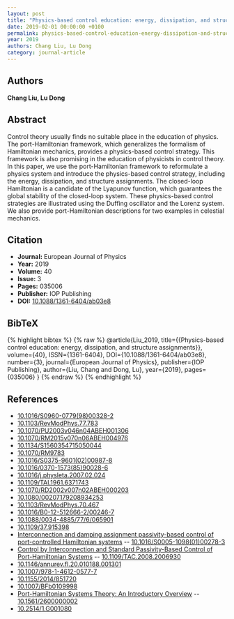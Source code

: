```yaml
---
layout: post
title: "Physics-based control education: energy, dissipation, and structure assignments"
date: 2019-02-01 00:00:00 +0100
permalink: physics-based-control-education-energy-dissipation-and-structure-assignments
year: 2019
authors: Chang Liu, Lu Dong
category: journal-article
---
```

 
## Authors
**Chang Liu, Lu Dong**
 
## Abstract
Control theory usually finds no suitable place in the education of physics. The port-Hamiltonian framework, which generalizes the formalism of Hamiltonian mechanics, provides a physics-based control strategy. This framework is also promising in the education of physicists in control theory. In this paper, we use the port-Hamiltonian framework to reformulate a physics system and introduce the physics-based control strategy, including the energy, dissipation, and structure assignments. The closed-loop Hamiltonian is a candidate of the Lyapunov function, which guarantees the global stability of the closed-loop system. These physics-based control strategies are illustrated using the Duffing oscillator and the Lorenz system. We also provide port-Hamiltonian descriptions for two examples in celestial mechanics.
 
## Citation
- **Journal:** European Journal of Physics
- **Year:** 2019
- **Volume:** 40
- **Issue:** 3
- **Pages:** 035006
- **Publisher:** IOP Publishing
- **DOI:** [10.1088/1361-6404/ab03e8](https://doi.org/10.1088/1361-6404/ab03e8)
 
## BibTeX
{% highlight bibtex %}
{% raw %}
@article{Liu_2019,
  title={{Physics-based control education: energy, dissipation, and structure assignments}},
  volume={40},
  ISSN={1361-6404},
  DOI={10.1088/1361-6404/ab03e8},
  number={3},
  journal={European Journal of Physics},
  publisher={IOP Publishing},
  author={Liu, Chang and Dong, Lu},
  year={2019},
  pages={035006}
}
{% endraw %}
{% endhighlight %}
 
## References
- [10.1016/S0960-0779(98)00328-2](https://doi.org/10.1016/S0960-0779(98)00328-2)
- [10.1103/RevModPhys.77.783](https://doi.org/10.1103/RevModPhys.77.783)
- [10.1070/PU2003v046n04ABEH001306](https://doi.org/10.1070/PU2003v046n04ABEH001306)
- [10.1070/RM2015v070n06ABEH004976](https://doi.org/10.1070/RM2015v070n06ABEH004976)
- [10.1134/S1560354715050044](https://doi.org/10.1134/S1560354715050044)
- [10.1070/RM9783](https://doi.org/10.1070/RM9783)
- [10.1016/S0375-9601(02)00987-8](https://doi.org/10.1016/S0375-9601(02)00987-8)
- [10.1016/0370-1573(85)90028-6](https://doi.org/10.1016/0370-1573(85)90028-6)
- [10.1016/j.physleta.2007.02.024](https://doi.org/10.1016/j.physleta.2007.02.024)
- [10.1109/TAI.1961.6371743](https://doi.org/10.1109/TAI.1961.6371743)
- [10.1070/RD2002v007n02ABEH000203](https://doi.org/10.1070/RD2002v007n02ABEH000203)
- [10.1080/00207179208934253](https://doi.org/10.1080/00207179208934253)
- [10.1103/RevModPhys.70.467](https://doi.org/10.1103/RevModPhys.70.467)
- [10.1016/B0-12-512666-2/00246-7](https://doi.org/10.1016/B0-12-512666-2/00246-7)
- [10.1088/0034-4885/77/6/065901](https://doi.org/10.1088/0034-4885/77/6/065901)
- [10.1109/37.915398](https://doi.org/10.1109/37.915398)
- [Interconnection and damping assignment passivity-based control of port-controlled Hamiltonian systems](interconnection-and-damping-assignment-passivity-based-control-of-port-controlled-hamiltonian-systems) -- [10.1016/S0005-1098(01)00278-3](https://doi.org/10.1016/S0005-1098(01)00278-3)
- [Control by Interconnection and Standard Passivity-Based Control of Port-Hamiltonian Systems](control-by-interconnection-and-standard-passivity-based-control-of-port-hamiltonian-systems) -- [10.1109/TAC.2008.2006930](https://doi.org/10.1109/TAC.2008.2006930)
- [10.1146/annurev.fl.20.010188.001301](https://doi.org/10.1146/annurev.fl.20.010188.001301)
- [10.1007/978-1-4612-0577-7](https://doi.org/10.1007/978-1-4612-0577-7)
- [10.1155/2014/851720](https://doi.org/10.1155/2014/851720)
- [10.1007/BFb0109998](https://doi.org/10.1007/BFb0109998)
- [Port-Hamiltonian Systems Theory: An Introductory Overview](port-hamiltonian-systems-theory-an-introductory-overview-journal) -- [10.1561/2600000002](https://doi.org/10.1561/2600000002)
- [10.2514/1.G001080](https://doi.org/10.2514/1.G001080)

